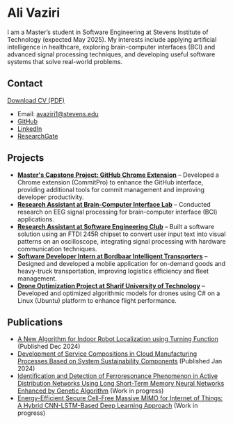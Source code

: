 # Ali Vaziri

I am a Master’s student in Software Engineering at Stevens Institute of Technology (expected May 2025). My interests include applying artificial intelligence in healthcare, exploring brain-computer interfaces (BCI) and advanced signal processing techniques, and developing useful software systems that solve real-world problems.

## Contact

<a href="/AliVaziri_CV_2025.pdf" download="Ali_Vaziri_CV.pdf">Download CV (PDF)</a>
- Email: <a href="mailto:avaziri1@stevens.edu">avaziri1@stevens.edu</a>
- <a href="https://github.com/AliVaziri1999" target="_blank">GitHub</a>
- <a href="https://www.linkedin.com/in/alivaziri-career/" target="_blank">LinkedIn</a>
- <a href="https://www.researchgate.net/profile/Ali-Vaziri-4/research" target="_blank">ResearchGate</a>

## Projects

- **<a href="/capstone-ssw695B" target="_blank">Master's Capstone Project: GitHub Chrome Extension</a>** – Developed a Chrome extension (CommitPro) to enhance the GitHub interface, providing additional tools for commit management and improving developer productivity.
- **<a href="/bci" target="_blank">Research Assistant at Brain-Computer Interface Lab</a>** – Conducted research on EEG signal processing for brain-computer interface (BCI) applications.
- **<a href="/seclub" target="_blank">Research Assistant at Software Engineering Club</a>** – Built a software solution using an FTDI 245R chipset to convert user input text into visual patterns on an oscilloscope, integrating signal processing with hardware communication techniques.
- **<a href="/bordbaar" target="_blank">Software Developer Intern at Bordbaar Intelligent Transporters</a>** – Designed and developed a mobile application for on-demand goods and heavy-truck transportation, improving logistics efficiency and fleet management.
- **<a href="/drone" target="_blank">Drone Optimization Project at Sharif University of Technology</a>** – Developed and optimized algorithmic models for drones using C# on a Linux (Ubuntu) platform to enhance flight performance.

## Publications

- <a href="#" target="_blank">A New Algorithm for Indoor Robot Localization using Turning Function</a> (Published Dec 2024)
- <a href="#" target="_blank">Development of Service Compositions in Cloud Manufacturing Processes Based on System Sustainability Components</a> (Published Jan 2024)
- <a href="#" target="_blank">Identification and Detection of Ferroresonance Phenomenon in Active Distribution Networks Using Long Short-Term Memory Neural Networks Enhanced by Genetic Algorithm</a> (Work in progress)
- <a href="#" target="_blank">Energy-Efficient Secure Cell-Free Massive MIMO for Internet of Things: A Hybrid CNN-LSTM-Based Deep Learning Approach</a> (Work in progress)
